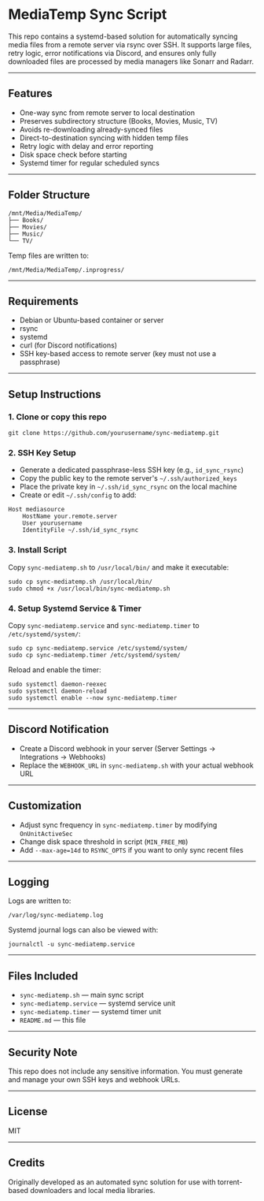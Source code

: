 # MediaTemp Sync Script

This repo contains a systemd-based solution for automatically syncing media files from a remote server via rsync over SSH. It supports large files, retry logic, error notifications via Discord, and ensures only fully downloaded files are processed by media managers like Sonarr and Radarr.

---

## Features
- One-way sync from remote server to local destination
- Preserves subdirectory structure (Books, Movies, Music, TV)
- Avoids re-downloading already-synced files
- Direct-to-destination syncing with hidden temp files
- Retry logic with delay and error reporting
- Disk space check before starting
- Systemd timer for regular scheduled syncs

---

## Folder Structure
```
/mnt/Media/MediaTemp/
├── Books/
├── Movies/
├── Music/
└── TV/
```

Temp files are written to:
```
/mnt/Media/MediaTemp/.inprogress/
```

---

## Requirements
- Debian or Ubuntu-based container or server
- rsync
- systemd
- curl (for Discord notifications)
- SSH key-based access to remote server (key must not use a passphrase)

---

## Setup Instructions

### 1. Clone or copy this repo
```
git clone https://github.com/yourusername/sync-mediatemp.git
```

### 2. SSH Key Setup
- Generate a dedicated passphrase-less SSH key (e.g., `id_sync_rsync`)
- Copy the public key to the remote server's `~/.ssh/authorized_keys`
- Place the private key in `~/.ssh/id_sync_rsync` on the local machine
- Create or edit `~/.ssh/config` to add:
```
Host mediasource
    HostName your.remote.server
    User yourusername
    IdentityFile ~/.ssh/id_sync_rsync
```

### 3. Install Script
Copy `sync-mediatemp.sh` to `/usr/local/bin/` and make it executable:
```
sudo cp sync-mediatemp.sh /usr/local/bin/
sudo chmod +x /usr/local/bin/sync-mediatemp.sh
```

### 4. Setup Systemd Service & Timer
Copy `sync-mediatemp.service` and `sync-mediatemp.timer` to `/etc/systemd/system/`:
```
sudo cp sync-mediatemp.service /etc/systemd/system/
sudo cp sync-mediatemp.timer /etc/systemd/system/
```
Reload and enable the timer:
```
sudo systemctl daemon-reexec
sudo systemctl daemon-reload
sudo systemctl enable --now sync-mediatemp.timer
```

---

## Discord Notification
- Create a Discord webhook in your server (Server Settings → Integrations → Webhooks)
- Replace the `WEBHOOK_URL` in `sync-mediatemp.sh` with your actual webhook URL

---

## Customization
- Adjust sync frequency in `sync-mediatemp.timer` by modifying `OnUnitActiveSec`
- Change disk space threshold in script (`MIN_FREE_MB`)
- Add `--max-age=14d` to `RSYNC_OPTS` if you want to only sync recent files

---

## Logging
Logs are written to:
```
/var/log/sync-mediatemp.log
```

Systemd journal logs can also be viewed with:
```
journalctl -u sync-mediatemp.service
```

---

## Files Included
- `sync-mediatemp.sh` — main sync script
- `sync-mediatemp.service` — systemd service unit
- `sync-mediatemp.timer` — systemd timer unit
- `README.md` — this file

---

## Security Note
This repo does not include any sensitive information. You must generate and manage your own SSH keys and webhook URLs.

---

## License
MIT

---

## Credits
Originally developed as an automated sync solution for use with torrent-based downloaders and local media libraries.